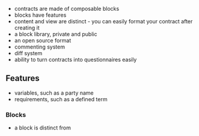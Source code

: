 - contracts are made of composable blocks
- blocks have features
- content and view are distinct - you can easily format your contract after creating it
- a block library, private and public
- an open source format
- commenting system
- diff system
- ability to turn contracts into questionnaires easily

## Features
- variables, such as a party name
- requirements, such as a defined term

### Blocks
- a block is distinct from

